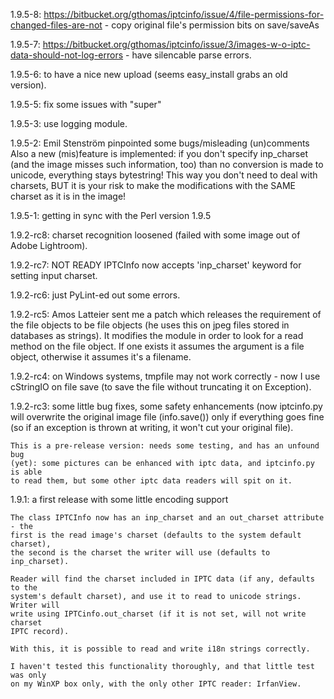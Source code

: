 1.9.5-8: https://bitbucket.org/gthomas/iptcinfo/issue/4/file-permissions-for-changed-files-are-not - copy original file's permission bits on save/saveAs

1.9.5-7: https://bitbucket.org/gthomas/iptcinfo/issue/3/images-w-o-iptc-data-should-not-log-errors - have silencable parse errors.

1.9.5-6: to have a nice new upload (seems easy_install grabs an old version).

1.9.5-5: fix some issues with "super"

1.9.5-3: use logging module.

1.9.5-2: Emil Stenström pinpointed some bugs/misleading (un)comments
    Also a new (mis)feature is implemented: if you don't specify inp_charset
    (and the image misses such information, too) than no conversion is made
    to unicode, everything stays bytestring!
    This way you don't need to deal with charsets, BUT it is your risk to make
    the modifications with the SAME charset as it is in the image!

1.9.5-1: getting in sync with the Perl version 1.9.5

1.9.2-rc8:
    charset recognition loosened (failed with some image out of
    Adobe Lightroom).

1.9.2-rc7: NOT READY
    IPTCInfo now accepts 'inp_charset' keyword for setting input charset.

1.9.2-rc6: just PyLint-ed out some errors.

1.9.2-rc5: Amos Latteier sent me a patch which releases the requirement of the
    file objects to be file objects (he uses this on jpeg files stored in
    databases as strings).
        It modifies the module in order to look for a read method on the file
        object. If one exists it assumes the argument is a file object, otherwise it
        assumes it's a filename.

1.9.2-rc4: on Windows systems, tmpfile may not work correctly - now I use
    cStringIO on file save (to save the file without truncating it on Exception).

1.9.2-rc3: some little bug fixes, some safety enhancements (now iptcinfo.py
    will overwrite the original image file (info.save()) only if everything goes
    fine (so if an exception is thrown at writing, it won't cut your original
    file).

    This is a pre-release version: needs some testing, and has an unfound bug
    (yet): some pictures can be enhanced with iptc data, and iptcinfo.py is able
    to read them, but some other iptc data readers will spit on it.

1.9.1: a first release with some little encoding support

    The class IPTCInfo now has an inp_charset and an out_charset attribute - the
    first is the read image's charset (defaults to the system default charset),
    the second is the charset the writer will use (defaults to inp_charset).

    Reader will find the charset included in IPTC data (if any, defaults to the
    system's default charset), and use it to read to unicode strings. Writer will
    write using IPTCinfo.out_charset (if it is not set, will not write charset
    IPTC record).

    With this, it is possible to read and write i18n strings correctly.

    I haven't tested this functionality thoroughly, and that little test was only
    on my WinXP box only, with the only other IPTC reader: IrfanView.
